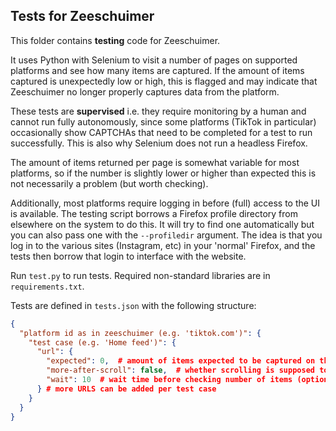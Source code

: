 ## Tests for Zeeschuimer

This folder contains **testing** code for Zeeschuimer.

It uses Python with Selenium to visit a number of pages on supported platforms
and see how many items are captured. If the amount of items captured is 
unexpectedly low or high, this is flagged and may indicate that Zeeschuimer no
longer properly captures data from the platform.

These tests are **supervised** i.e. they require monitoring by a human and 
cannot run fully autonomously, since some platforms (TikTok in particular)
occasionally show CAPTCHAs that need to be completed for a test to run
successfully. This is also why Selenium does not run a headless Firefox.

The amount of items returned per page is somewhat variable for most platforms,
so if the number is slightly lower or higher than expected this is not 
necessarily a problem (but worth checking).

Additionally, most platforms require logging in before (full) access to the UI
is available. The testing script borrows a Firefox profile directory from 
elsewhere on the system to do this. It will try to find one automatically but
you can also pass one with the `--profiledir` argument. The idea is that you
log in to the various sites (Instagram, etc) in your 'normal' Firefox, and the
tests then borrow that login to interface with the website.

Run `test.py` to run tests. Required non-standard libraries are in 
`requirements.txt`.

Tests are defined in `tests.json` with the following structure:

```json
{
  "platform id as in zeeschuimer (e.g. 'tiktok.com')": {
    "test case (e.g. 'Home feed')": {
      "url": {
        "expected": 0,  # amount of items expected to be captured on this page
        "more-after-scroll": false,  # whether scrolling is supposed to load more items (currently unsupported)
        "wait": 10  # wait time before checking number of items (optional, default 5)
      } # more URLS can be added per test case
    }
  }
}
```
